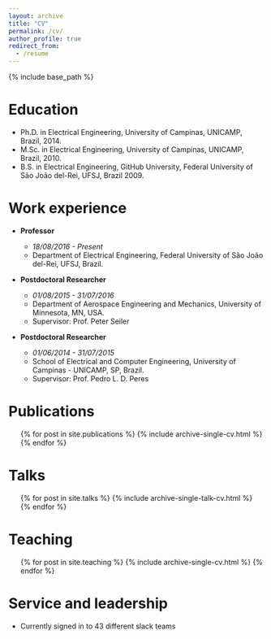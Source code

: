 ```yaml
---
layout: archive
title: "CV"
permalink: /cv/
author_profile: true
redirect_from:
  - /resume
---
```


{% include base_path %}

Education
======

* Ph.D. in Electrical Engineering, University of Campinas, UNICAMP, Brazil, 2014. 
* M.Sc. in Electrical Engineering, University of Campinas, UNICAMP, Brazil, 2010.
* B.S. in Electrical Engineering, GitHub University, Federal University of São João del-Rei, UFSJ, Brazil 2009.

Work experience
======

 
- **Professor**
  - *18/08/2016 - Present*
  - Department of Electrical Engineering, Federal University of São João del-Rei, UFSJ, Brazil.

- **Postdoctoral Researcher**
  - *01/08/2015 - 31/07/2016*
  - Department of Aerospace Engineering and Mechanics, University of Minnesota, MN, USA.
  - Supervisor: Prof. Peter Seiler

- **Postdoctoral Researcher**
  - *01/06/2014 - 31/07/2015*
  - School of Electrical and Computer Engineering, University of Campinas - UNICAMP, SP, Brazil.
  - Supervisor: Prof. Pedro L. D. Peres

  
Publications
======
  <ul>{% for post in site.publications %}
    {% include archive-single-cv.html %}
  {% endfor %}</ul>
  
Talks
======
  <ul>{% for post in site.talks %}
    {% include archive-single-talk-cv.html %}
  {% endfor %}</ul>
  
Teaching
======
  <ul>{% for post in site.teaching %}
    {% include archive-single-cv.html %}
  {% endfor %}</ul>
  
Service and leadership
======
* Currently signed in to 43 different slack teams
